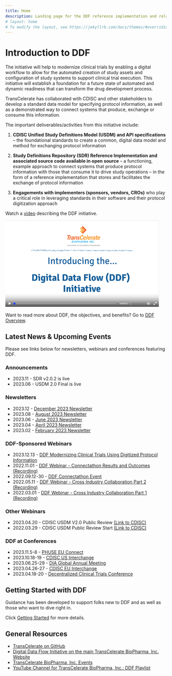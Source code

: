 ```yaml
---
title: Home
description: Landing page for the DDF reference implementation and related information
# layout: home
# To modify the layout, see https://jekyllrb.com/docs/themes/#overriding-theme-defaults
---
```

# Introduction to DDF

The initiative will help to modernize clinical trials by enabling a digital workflow to allow for the automated creation of study assets and configuration of study systems to support clinical trial execution. This initiative will establish a foundation for a future state of automated and dynamic readiness that can transform the drug development process. 

TransCelerate has collaborated with CDISC and other stakeholders to develop a standard data model for specifying protocol information, as well as a demonstrated way to connect systems that produce, exchange or consume this information. 

The important deliverables/activities from this initiative include:

1. **CDISC Unified Study Definitions Model (USDM) and API specifications** – the foundational standards to create a common, digital data model and method for exchanging protocol information

2. **Study Definitions Repository (SDR) Reference Implementation and associated source code available in open source** – a functioning, example approach to connect systems that produce protocol information with those that consume it to drive study operations – in the form of a reference implementation that stores and facilitates the exchange of protocol information

3. **Engagements with implementers (sponsors, vendors, CROs)** who play a critical role in leveraging standards in their software and their protocol digitization approach

Watch a [video](https://www.youtube.com/watch?v=082onW7jhe4) describing the DDF initiative. 

<a href="https://www.youtube.com/watch?v=082onW7jhe4">
<img src="media\images\overview.png">
</a>
<p></p>

Want to read more about DDF, the objectives, and benefits?  Go to [DDF Overview](overview.md).

## Latest News & Upcoming Events

Please see links below for newsletters, webinars and conferences featuring DDF. 

### Announcements
- 2023.11 - SDR v2.0.2 is live
- 2023.06 - USDM 2.0 Final is live

### Newsletters  
- 2023.12 - [December 2023 Newsletter](https://github.com/transcelerate/ddf-home/blob/main/documents/newsletters/Digital%20Data%20Flow%20-%20DEC%202023%20Newsletter.pdf)
- 2023.08 - [August 2023 Newsletter](https://github.com/transcelerate/ddf-home/blob/main/documents/newsletters/Digital%20Data%20Flow%20-%20AUG%202023%20Newsletter.png)
- 2023.06 - [June 2023 Newsletter](https://github.com/transcelerate/ddf-home/blob/main/documents/newsletters/Digital%20Data%20Flow%20-%20JUN%202023%20Newsletter.png)
- 2023.04 - [April 2023 Newsletter](https://github.com/transcelerate/ddf-home/blob/main/documents/newsletters/Digital%20Data%20Flow%20-%20APR%202023%20Newsletter.png)
- 2023.02 - [February 2023 Newsletter](https://github.com/transcelerate/ddf-home/blob/main/documents/newsletters/Digital%20Data%20Flow%20-%20FEB%202023%20Newsletter.png)


### DDF-Sponsored Webinars
- 2023.12.13 - [DDF Modernizing Clinical Trials Using Digitized Protocol Information](<documents/SOCIAL - DDF Webinar Poster_13Dec2023_FINAL.pdf>)
- 2022.11.01 - [DDF Webinar - Connectathon Results and Outcomes (Recording)](https://www.youtube.com/watch?v=IbmGLtfAW9o)
- 2022.09.12-30 - [DDF Connectathon Event](CaT_home.md)
- 2022.05.11 - [DDF Webinar - Cross Industry Collaboration Part 2 (Recording)](https://www.youtube.com/watch?v=II5Cuq4Q7QE)
- 2022.03.01 - [DDF Webinar - Cross Industry Collaboration Part 1 (Recording)](https://www.youtube.com/watch?v=O6qqTSz8ls0)


### Other Webinars
- 2023.04.20 - CDISC USDM V2.0 Public Review [(Link to CDISC)](https://www.cdisc.org/events/webinar/digital-data-flow-project-phase-2-public-review)
- 2022.03.29 - CDISC USDM Public Review Start [(Link to CDISC)](https://www.cdisc.org/ddf)

### DDF at Conferences
- 2023.11.5-8 - [PHUSE EU Connect](https://www.cdisc.org/events/education/external-events/2023/11/phuse-eu-connect-2023)
- 2023.10.18-19 - [CDISC US Interchange](https://www.cdisc.org/events/interchange/2023-us-interchange)
- 2023.06.25-29 - [DIA Global Annual Meeting](https://www.diaglobal.org/en/flagship/dia-2023)
- 2023.04.26-27 - [CDISC EU Interchange](https://www.cdisc.org/events/interchange/2023-europe-interchange)
- 2023.04.18-20 - [Decentralized Clinical Trials Conference](https://informaconnect.com/decentralized-clinical-trials/)

## Getting Started with DDF

Guidance has been developed to support folks new to DDF and as well as those who want to dive right in.

Click [Getting Started](getting-started.md) for more details.

## General Resources

- [TransCelerate on GitHub](https://github.com/transcelerate)
- [Digital Data Flow Initiative on the main TransCelerate BioPharma, Inc. Website](https://www.transceleratebiopharmainc.com/initiatives/digital-data-flow/)
- [TransCelerate BioPharma, Inc. Events](https://www.transceleratebiopharmainc.com/transcelerate-events-2/)
- [YouTube Channel for TransCelerate BioPharma, Inc.: DDF Playlist](https://www.youtube.com/playlist?list=PLMXS-Xt7Ou1KNUF-HQKQRRzqfPQEXWb1u)


